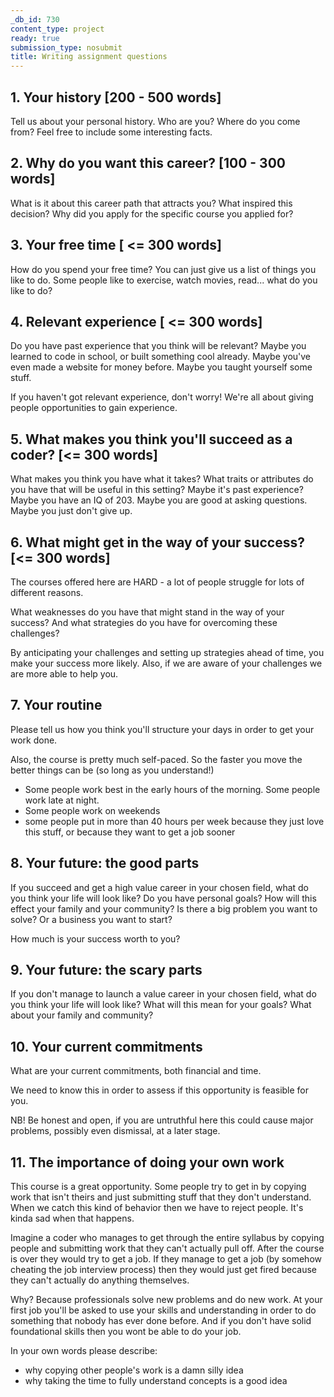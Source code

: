 ```yaml
---
_db_id: 730
content_type: project
ready: true
submission_type: nosubmit
title: Writing assignment questions
---
```


## 1. Your history [200 - 500 words]

Tell us about your personal history. Who are you? Where do you come from? Feel free to include some interesting facts.

## 2. Why do you want this career? [100 - 300 words]

What is it about this career path that attracts you? What inspired this decision? Why did you apply for the specific course you applied for?

## 3. Your free time [ <= 300 words]

How do you spend your free time? You can just give us a list of things you like to do. Some people like to exercise, watch movies, read... what do you like to do?

## 4. Relevant experience [ <= 300 words]

Do you have past experience that you think will be relevant? Maybe you learned to code in school, or built something cool already. Maybe you've even made a website for money before. Maybe you taught yourself some stuff.

If you haven't got relevant experience, don't worry! We're all about giving people opportunities to gain experience.

## 5. What makes you think you'll succeed as a coder? [<= 300 words]

What makes you think you have what it takes? What traits or attributes do you have that will be useful in this setting? Maybe it's past experience? Maybe you have an IQ of 203. Maybe you are good at asking questions. Maybe you just don't give up.

## 6. What might get in the way of your success? [<= 300 words]

The courses offered here are HARD - a lot of people struggle for lots of different reasons.

What weaknesses do you have that might stand in the way of your success? And what strategies do you have for overcoming these challenges?

By anticipating your challenges and setting up strategies ahead of time, you make your success more likely. Also, if we are aware of your challenges we are more able to help you.

## 7. Your routine

Please tell us how you think you'll structure your days in order to get your work done.

Also, the course is pretty much self-paced. So the faster you move the better things can be (so long as you understand!)

- Some people work best in the early hours of the morning. Some people work late at night.
- Some people work on weekends
- some people put in more than 40 hours per week because they just love this stuff, or because they want to get a job sooner

## 8. Your future: the good parts

If you succeed and get a high value career in your chosen field, what do you think your life will look like? Do you have personal goals? How will this effect your family and your community? Is there a big problem you want to solve? Or a business you want to start?

How much is your success worth to you?

## 9. Your future: the scary parts

If you don't manage to launch a value career in your chosen field, what do you think your life will look like? What will this mean for your goals? What about your family and community?

## 10. Your current commitments

What are your current commitments, both financial and time.

We need to know this in order to assess if this opportunity is feasible for you.

NB! Be honest and open, if you are untruthful here this could cause major problems, possibly even dismissal, at a later stage.

## 11. The importance of doing your own work

This course is a great opportunity. Some people try to get in by copying work that isn't theirs and just submitting stuff that they don't understand. When we catch this kind of behavior then we have to reject people. It's kinda sad when that happens.

Imagine a coder who manages to get through the entire syllabus by copying people and submitting work that they can't actually pull off. After the course is over they would try to get a job. If they manage to get a job (by somehow cheating the job interview process) then they would just get fired because they can't actually do anything themselves.

Why? Because professionals solve new problems and do new work. At your first job you'll be asked to use your skills and understanding in order to do something that nobody has ever done before. And if you don't have solid foundational skills then you wont be able to do your job.

In your own words please describe:

- why copying other people's work is a damn silly idea
- why taking the time to fully understand concepts is a good idea
